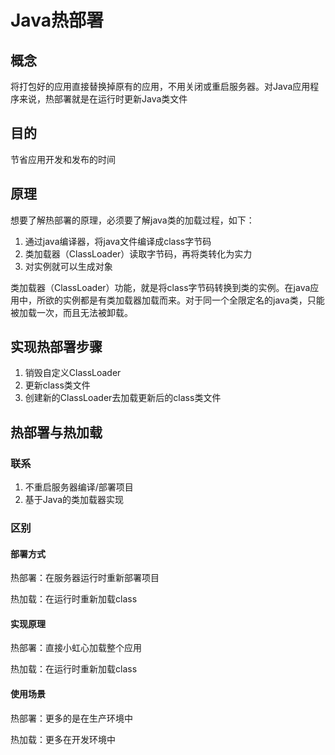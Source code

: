 # Java热部署

## 概念

将打包好的应用直接替换掉原有的应用，不用关闭或重启服务器。对Java应用程序来说，热部署就是在运行时更新Java类文件

## 目的

节省应用开发和发布的时间

## 原理

想要了解热部署的原理，必须要了解java类的加载过程，如下：

1. 通过java编译器，将java文件编译成class字节码
2. 类加载器（ClassLoader）读取字节码，再将类转化为实力
3. 对实例就可以生成对象



类加载器（ClassLoader）功能，就是将class字节码转换到类的实例。在java应用中，所欲的实例都是有类加载器加载而来。对于同一个全限定名的java类，只能被加载一次，而且无法被卸载。

## 实现热部署步骤

1. 销毁自定义ClassLoader
2. 更新class类文件
3. 创建新的ClassLoader去加载更新后的class类文件

## 热部署与热加载

### 联系

1. 不重启服务器编译/部署项目
2. 基于Java的类加载器实现

### 区别

#### 部署方式

热部署：在服务器运行时重新部署项目

热加载：在运行时重新加载class

#### 实现原理

热部署：直接小虹心加载整个应用

热加载：在运行时重新加载class

#### 使用场景

热部署：更多的是在生产环境中

热加载：更多在开发环境中